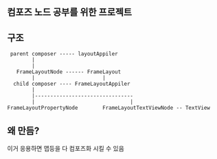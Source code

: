 ## 컴포즈 노드 공부를 위한 프로젝트

## 구조 

     parent composer ----- layoutAppiler
            |
            |
       FrameLayoutNode ------ FrameLayout
            |                      |
      child composer ---- FrameLayoutAppiler
            |
            |--------------------------------
            |                               |
    FrameLayoutPropertyNode        FrameLayoutTextViewNode -- TextView


## 왜 만듬?
이거 응용하면 맵등을 다 컴포즈화 시킬 수 있음
